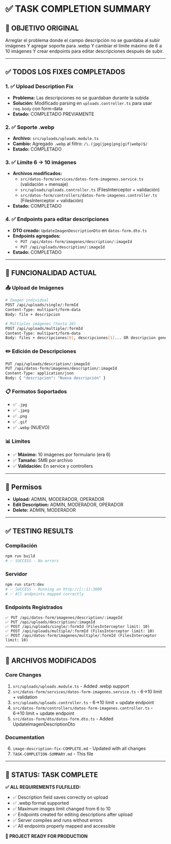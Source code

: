 # ✅ TASK COMPLETION SUMMARY

## 🎯 OBJETIVO ORIGINAL
Arreglar el problema donde el campo descripción no se guardaba al subir imágenes Y agregar soporte para .webp Y cambiar el límite máximo de 6 a 10 imágenes Y crear endpoints para editar descripciones después de subir.

---

## ✅ TODOS LOS FIXES COMPLETADOS

### 1. ✅ **Upload Description Fix** 
- **Problema:** Las descripciones no se guardaban durante la subida
- **Solución:** Modificado parsing en `uploads.controller.ts` para usar `req.body` con form-data
- **Estado:** COMPLETADO PREVIAMENTE

### 2. ✅ **Soporte .webp** 
- **Archivo:** `src/uploads/uploads.module.ts`
- **Cambio:** Agregado `.webp` al filtro: `/\.(jpg|jpeg|png|gif|webp)$/`
- **Estado:** COMPLETADO

### 3. ✅ **Límite 6 → 10 imágenes**
- **Archivos modificados:**
  - `src/datos-form/services/datos-form-imagenes.service.ts` (validación + mensaje)
  - `src/uploads/uploads.controller.ts` (FilesInterceptor + validación)
  - `src/datos-form/controllers/datos-form-imagenes.controller.ts` (FilesInterceptor + validación)
- **Estado:** COMPLETADO

### 4. ✅ **Endpoints para editar descripciones**
- **DTO creado:** `UpdateImagenDescriptionDto` en `datos-form.dto.ts`
- **Endpoints agregados:**
  - `PUT /api/datos-form/imagenes/description/:imageId`
  - `PUT /api/uploads/description/:imageId`
- **Estado:** COMPLETADO

---

## 🚀 FUNCIONALIDAD ACTUAL

### 📤 Upload de Imágenes
```bash
# Imagen individual
POST /api/uploads/single/:formId
Content-Type: multipart/form-data
Body: file + descripcion

# Múltiples imágenes (hasta 10)
POST /api/uploads/multiple/:formId  
Content-Type: multipart/form-data
Body: files + descripciones[0], descripciones[1]... OR descripcion general
```

### ✏️ Edición de Descripciones
```bash
PUT /api/uploads/description/:imageId
PUT /api/datos-form/imagenes/description/:imageId
Content-Type: application/json
Body: { "descripcion": "Nueva descripción" }
```

### 📋 Formatos Soportados
- ✅ `.jpg`
- ✅ `.jpeg` 
- ✅ `.png`
- ✅ `.gif`
- ✅ `.webp` (NUEVO)

### 📊 Límites
- ✅ **Máximo:** 10 imágenes por formulario (era 6)
- ✅ **Tamaño:** 5MB por archivo
- ✅ **Validación:** En service y controllers

---

## 🔐 Permisos
- **Upload:** ADMIN, MODERADOR, OPERADOR
- **Edit Description:** ADMIN, MODERADOR, OPERADOR  
- **Delete:** ADMIN, MODERADOR

---

## ✅ TESTING RESULTS

### Compilación
```bash
npm run build
# ✅ SUCCESS - No errors
```

### Servidor  
```bash
npm run start:dev
# ✅ SUCCESS - Running on http://[::1]:3000
# ✅ All endpoints mapped correctly
```

### Endpoints Registrados
```
✅ PUT /api/datos-form/imagenes/description/:imageId
✅ PUT /api/uploads/description/:imageId
✅ POST /api/uploads/single/:formId (FilesInterceptor limit: 10)
✅ POST /api/uploads/multiple/:formId (FilesInterceptor limit: 10)
✅ POST /api/datos-form/imagenes/multiple/:formId (FilesInterceptor limit: 10)
```

---

## 📁 ARCHIVOS MODIFICADOS

### Core Changes
1. `src/uploads/uploads.module.ts` - Added .webp support
2. `src/datos-form/services/datos-form-imagenes.service.ts` - 6→10 limit + validation
3. `src/uploads/uploads.controller.ts` - 6→10 limit + update endpoint
4. `src/datos-form/controllers/datos-form-imagenes.controller.ts` - 6→10 limit + update endpoint
5. `src/datos-form/dto/datos-form.dto.ts` - Added UpdateImagenDescriptionDto

### Documentation
6. `image-description-fix-COMPLETE.md` - Updated with all changes
7. `TASK-COMPLETION-SUMMARY.md` - This file

---

## 🎉 STATUS: TASK COMPLETE

**✅ ALL REQUIREMENTS FULFILLED:**
- ✅ Description field saves correctly on upload
- ✅ .webp format supported  
- ✅ Maximum images limit changed from 6 to 10
- ✅ Endpoints created for editing descriptions after upload
- ✅ Server compiles and runs without errors
- ✅ All endpoints properly mapped and accessible

**🚀 PROJECT READY FOR PRODUCTION**
